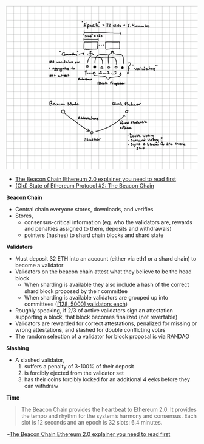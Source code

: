 ---
---

![](../../assets/eth-2.png)

- [The Beacon Chain Ethereum 2.0 explainer you need to read first](https://ethos.dev/beacon-chain/)
- [(Old) State of Ethereum Protocol #2: The Beacon Chain](https://media.consensys.net/state-of-ethereum-protocol-2-the-beacon-chain-c6b6a9a69129)

**Beacon Chain**

- Central chain everyone stores, downloads, and verifies
- Stores,
  - consensus-critical information (eg. who the validators are, rewards and penalties assigned to them, deposits and withdrawals)
  - pointers (hashes) to shard chain blocks and shard state

**Validators**

- Must deposit 32 ETH into an account (either via eth1 or a shard chain) to become a validator
- Validators on the beacon chain attest what they believe to be the head block
  - When sharding is available they also include a hash of the correct shard block proposed by their committee
  - When sharding is available validators are grouped up into committees ([[128, 5000] validators each](https://bisontrails.co/eth2/committee/))
- Roughly speaking, if 2/3 of active validators sign an attestation supporting a block, that block becomes finalized (not revertable)
- Validators are rewarded for correct attestations, penalized for missing or wrong attestations, and slashed for double conflicting votes
- The random selection of a validator for block proposal is via RANDAO

**Slashing**

- A slashed validator,
  1. suffers a penalty of 3-100% of their deposit
  2. is forcibly ejected from the validator set
  3. has their coins forcibly locked for an additional 4 eeks before they can withdraw

**Time**

> The Beacon Chain provides the heartbeat to Ethereum 2.0. It provides the tempo and rhythm for the system’s harmony and consensus. Each slot is 12 seconds and an epoch is 32 slots: 6.4 minutes.

~[The Beacon Chain Ethereum 2.0 explainer you need to read first](https://ethos.dev/beacon-chain/)
